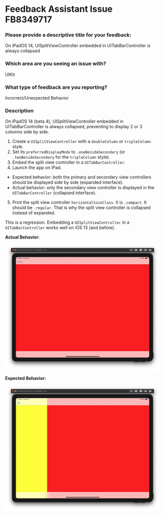 # Feedback Assistant Issue FB8349717

### Please provide a descriptive title for your feedback:
On iPadOS 14, UISplitViewController embedded in UITabBarController is always collapsed

### Which area are you seeing an issue with?
UIKit

### What type of feedback are you reporting?
Incorrect/Unexpected Behavior

### Description
On iPadOS 14 (beta 4), UISplitViewController embedded in UITabBarController is always collapsed, preventing to display 2 or 3 columns side by side.

1. Create a `UISplitViewController` with a `doubleColumn` or `tripleColumn` style.
2. Set its `preferredDisplayMode` to `.oneBesideSecondary` (or `.twoBesideSecondary` for the `tripleColumn` style).
3. Embed the split view controller in a `UITabBarController`.
4. Launch the app on iPad. 

- Expected behavior: both the primary and secondary view controllers should be displayed side by side (expanded interface).
- Actual behavior: only the secondary view controller is displayed in the `UITabBarController` (collapsed interface). 

5. Print the split view controller `horizontalSizeClass`. 
It is `.compact`. It should be `.regular`. That is why the split view controller is collapsed instead of expanded.

This is a regression. Embedding a `UISplitViewController` in a `UITabBarController` works well on iOS 13 (and before).

**Actual Behavior**:

![ActualBehavior](ActualBehavior.png)

**Expected Behavior:**

![ExpectedBehavior](ExpectedBehavior.png)
